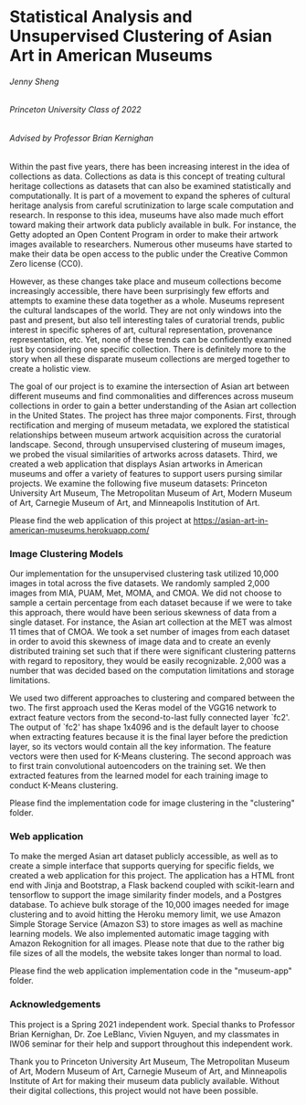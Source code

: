 <h1>Statistical Analysis and Unsupervised Clustering of Asian Art in American Museums</h1>
<h6>Jenny Sheng</h6>
<h6>Princeton University Class of 2022</h6>
<h6>Advised by Professor Brian Kernighan</h6>
<p>Within the past five years, there has been increasing interest in the idea of collections as data. Collections as data is this concept of treating cultural heritage collections as datasets that can also be examined statistically and computationally. It is part of a movement to expand the spheres of cultural heritage analysis from careful scrutinization to large scale computation and research. In response to this idea, museums have also made much effort toward making their artwork data publicly available in bulk. For instance, the Getty adopted an Open Content Program in order to make their artwork images available to researchers. Numerous other museums have started to make their data be open access to the public under the Creative Common Zero license (CC0).</p>
<p>However, as these changes take place and museum collections become increasingly accessible, there have been surprisingly few efforts and attempts to examine these data together as a whole. Museums represent the cultural landscapes of the world. They are not only windows into the past and present, but also tell interesting tales of curatorial trends, public interest in specific spheres of art, cultural representation, provenance representation, etc. Yet, none of these trends can be confidently examined just by considering one specific collection. There is definitely more to the story when all these disparate museum collections are merged together to create a holistic view.</p>
<p>The goal of our project is to examine the intersection of Asian art between different museums and find commonalities and differences across museum collections in order to gain a better understanding of the Asian art collection in the United States. The project has three major components. First, through rectification and merging of museum metadata, we explored the statistical relationships between museum artwork acquisition across the curatorial landscape. Second, through unsupervised clustering of museum images, we probed the visual similarities of artworks across datasets. Third, we created a web application that displays Asian artworks in American museums and offer a variety of features to support users pursing similar projects. We examine the following five museum datasets: Princeton University Art Museum, The Metropolitan Museum of Art, Modern Museum of Art, Carnegie Museum of Art, and Minneapolis Institution of Art. </p>
<p>Please find the web application of this project at <a href="https://asian-art-in-american-museums.herokuapp.com/">https://asian-art-in-american-museums.herokuapp.com/</a></p>

<h3>Image Clustering Models</h3>
<p>Our implementation for the unsupervised clustering task utilized 10,000 images in total across the five datasets. We randomly sampled 2,000 images from MIA, PUAM, Met, MOMA, and CMOA. We did not choose to sample a certain percentage from each dataset because if we were to take this approach, there would have been serious skewness of data from a single dataset. For instance, the Asian art collection at the MET was almost 11 times that of CMOA. We took a set number of images from each dataset in order to avoid this skewness of image data and to create an evenly distributed training set such that if there were significant clustering patterns with regard to repository, they would be easily recognizable. 2,000 was a number that was decided based on the computation limitations and storage limitations.</p>
<p>We used two different approaches to clustering and compared between the two. The first approach used the Keras model of the VGG16 network to extract feature vectors from the second-to-last fully connected layer `fc2'. The output of `fc2' has shape 1x4096 and is the default layer to choose when extracting features because it is the final layer before the prediction layer, so its vectors would contain all the key information. The feature vectors were then used for K-Means clustering. The second approach was to first train convolutional autoencoders on the training set. We then extracted features from the learned model for each training image to conduct K-Means clustering.</p>
<p>Please find the implementation code for image clustering in the "clustering" folder.</p>

<h3>Web application</h3>
<p>To make the merged Asian art dataset publicly accessible, as well as to create a simple interface that supports querying for specific fields, we created a web application for this project. The application has a HTML front end with Jinja and Bootstrap, a Flask backend coupled with scikit-learn and tensorflow to support the image similarity finder models, and a Postgres database. To achieve bulk storage of the 10,000 images needed for image clustering and to avoid hitting the Heroku memory limit, we use Amazon Simple Storage Service (Amazon S3) to store images as well as machine learning models. We also implemented automatic image tagging with Amazon Rekognition for all images. Please note that due to the rather big file sizes of all the models, the website takes longer than normal to load. </p>
<p>Please find the web application implementation code in the "museum-app" folder.</p>

<h3>Acknowledgements</h3>
<p>This project is a Spring 2021 independent work. Special thanks to Professor Brian Kernighan, Dr. Zoe LeBlanc, Vivien Nguyen, and my classmates in IW06 seminar for their help and support throughout this independent work.</p>
<p>Thank you to Princeton University Art Museum, The Metropolitan Museum of Art, Modern Museum of Art, Carnegie Museum of Art, and Minneapolis Institute of Art for making their museum data publicly available. Without their digital collections, this project would not have been possible.</p>
